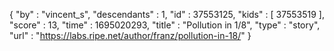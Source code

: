 {
  "by" : "vincent_s",
  "descendants" : 1,
  "id" : 37553125,
  "kids" : [ 37553519 ],
  "score" : 13,
  "time" : 1695020293,
  "title" : "Pollution in 1/8",
  "type" : "story",
  "url" : "https://labs.ripe.net/author/franz/pollution-in-18/"
}

